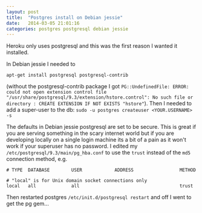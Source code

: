 ```yaml
---
layout: post
title:  "Postgres install on Debian jessie"
date:   2014-03-05 21:01:16
categories: postgres postgresql debian jessie
---
```


Heroku only uses postgresql and this was the first reason I wanted it installed.

In Debian jessie I needed to

`apt-get install postgresql postgresql-contrib`

(without the postgresql-contrib package I got `PG::UndefinedFile: ERROR:  could not open extension control file "/usr/share/postgresql/9.3/extension/hstore.control": No such file or directory
: CREATE EXTENSION IF NOT EXISTS "hstore"`).
Then I needed to add a super-user to the db:
`sudo -u postgres createuser <YOUR.USERNAME> -s`

The defaults in Debian jessie postgresql are set to be secure.  This is great if
you are serving something in the scary internet world but if you are developing
locally on a single login machine its a bit of a pain as it won't work if your
superuser has no password. I edited my `/etc/postgresql/9.3/main/pg_hba.conf` to
use the `trust` instead of the `md5` connection method, e.g.

```
# TYPE  DATABASE        USER            ADDRESS                 METHOD

# "local" is for Unix domain socket connections only
local   all             all                                     trust
```

Then restarted postgres ``/etc/init.d/postgresql restart`` and off I went to get the pg gem...
